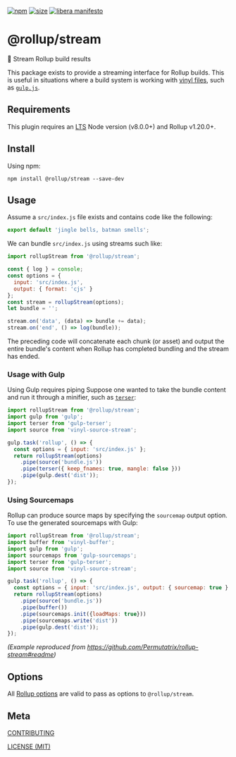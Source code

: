 [npm]: https://img.shields.io/npm/v/@rollup/stream
[npm-url]: https://www.npmjs.com/package/@rollup/stream
[size]: https://packagephobia.now.sh/badge?p=@rollup/stream
[size-url]: https://packagephobia.now.sh/result?p=@rollup/stream

[![npm][npm]][npm-url]
[![size][size]][size-url]
[![libera manifesto](https://img.shields.io/badge/libera-manifesto-lightgrey.svg)](https://liberamanifesto.com)

# @rollup/stream

🍣 Stream Rollup build results

This package exists to provide a streaming interface for Rollup builds. This is useful in situations where a build system is working with [vinyl files](https://github.com/gulpjs/vinyl), such as [`gulp.js`](https://gulpjs.com/).

## Requirements

This plugin requires an [LTS](https://github.com/nodejs/Release) Node version (v8.0.0+) and Rollup v1.20.0+.

## Install

Using npm:

```console
npm install @rollup/stream --save-dev
```

## Usage

Assume a `src/index.js` file exists and contains code like the following:

```js
export default 'jingle bells, batman smells';
```

We can bundle `src/index.js` using streams such like:

```js
import rollupStream from '@rollup/stream';

const { log } = console;
const options = {
  input: 'src/index.js',
  output: { format: 'cjs' }
};
const stream = rollupStream(options);
let bundle = '';

stream.on('data', (data) => bundle += data);
stream.on('end', () => log(bundle));
```

The preceding code will concatenate each chunk (or asset) and output the entire bundle's content when Rollup has completed bundling and the stream has ended.

### Usage with Gulp

Using Gulp requires piping Suppose one wanted to take the bundle content and run it through a minifier, such as [`terser`](https://www.npmjs.com/package/terser):

```js
import rollupStream from '@rollup/stream';
import gulp from 'gulp';
import terser from 'gulp-terser';
import source from 'vinyl-source-stream';

gulp.task('rollup', () => {
  const options = { input: 'src/index.js' };
  return rollupStream(options)
    .pipe(source('bundle.js'))
    .pipe(terser({ keep_fnames: true, mangle: false }))
    .pipe(gulp.dest('dist'));
});
```

### Using Sourcemaps

Rollup can produce source maps by specifying the `sourcemap` output option. To use the generated sourcemaps with Gulp:

```js
import rollupStream from '@rollup/stream';
import buffer from 'vinyl-buffer';
import gulp from 'gulp';
import sourcemaps from 'gulp-sourcemaps';
import terser from 'gulp-terser';
import source from 'vinyl-source-stream';

gulp.task('rollup', () => {
  const options = { input: 'src/index.js', output: { sourcemap: true } };
  return rollupStream(options)
    .pipe(source('bundle.js'))
    .pipe(buffer())
    .pipe(sourcemaps.init({loadMaps: true}))
    .pipe(sourcemaps.write('dist'))
    .pipe(gulp.dest('dist'));
});
```

_(Example reproduced from https://github.com/Permutatrix/rollup-stream#readme)_

## Options

All [Rollup options](https://www.rollupjs.org/guide/en/#configuration-files) are valid to pass as options to `@rollup/stream`.

## Meta

[CONTRIBUTING](/.github/CONTRIBUTING.md)

[LICENSE (MIT)](/LICENSE)

